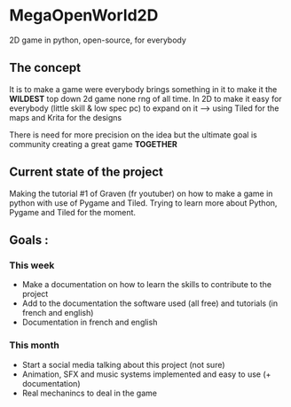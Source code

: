 # MegaOpenWorld2D
2D game in python, open-source, for everybody


## The concept
It is to make a game were everybody brings something in it to make it the **WILDEST** top down 2d game none rng of all time.
In 2D to make it easy for everybody (little skill & low spec pc) to expand on it --> using Tiled for the maps and Krita for the designs

There is need for more precision on the idea but the ultimate goal is community creating a great game **TOGETHER**


## Current state of the project
Making the tutorial #1 of Graven (fr youtuber) on how to make a game in python with use of Pygame and Tiled.
Trying to learn more about Python, Pygame and Tiled for the moment.


## Goals :
### This week
- Make a documentation on how to learn the skills to contribute to the project
- Add to the documentation the software used (all free) and tutorials (in french and english)
- Documentation in french and english

### This month
- Start a social media talking about this project (not sure)
- Animation, SFX and music systems implemented and easy to use (+ documentation)
- Real mechanincs to deal in the game
